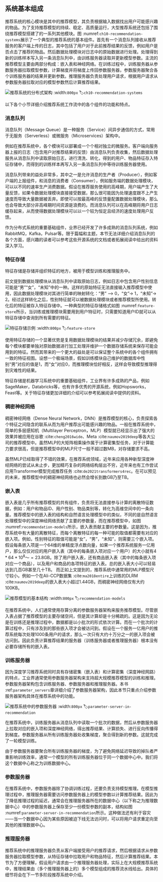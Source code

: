 ## 系统基本组成

推荐系统的核心模块是其中的推荐模型，其负责根据输入数据找出用户可能感兴趣的物品。为了支持推荐模型的持续、稳定、高质量运行，大型推荐系统还包括了围绕推荐模型搭建了的一系列其他模块。图 :numref:`ch10-recommendation-systems`展示了一个典型的推荐系统的基本组件。首先有一个消息队列接收从推荐服务的客户端上传的日志，其中包括了用户对于此前推荐结果的反馈，例如用户是否点击了推荐的物品。然后数据处理模块对日志中的原始数据进行处理。处理得到新的训练样本写入另一条消息队列中，由训练服务器读取并更新模型参数。主流的推荐模型主要由两部分构成：嵌入表和神经网络。在训练过程中，训练服务器从参数服务器拉取模型参数，计算梯度并将梯度上传回参数服务器，参数服务器聚合各个训练服务器的结果并更新参数。推理服务器负责处理用户请求，根据用户请求从参数服务器拉取对应的模型参数然后计算推荐结果。

![推荐系统的分布式架构](../img/ch10/ch-recsys/ch10-recommendation-systems.png)
:width:`800px`
:label:`ch10-recommendation-systems`

以下各个小节详细介绍推荐系统工作流中的各个组件的功能和特点。

### 消息队列
消息队列（Message Queue）是一种服务（Service）间异步通信的方式，常用于无服务（Serverless）或微服务（Microservices）架构中。

例如在推荐系统中，各个模块可以部署成一个个相对独立的微服务。客户端向服务器上报的日志（包含用户对推荐结果的反馈）由消息队列负责收集，然后数据处理服务从消息队列中读取原始日志，进行清洗、转化，得到的用户、物品特征存入特征存储中，而得到的训练样本再写入另一条消息队列中等待训练服务器使用。

消息队列带来的益处非常多，其中之一是允许消息的生产者（Producer），例如客户端的上报组件，和消息的消费者（Consumer），例如服务端的数据处理模块，可以以不同的速率生产消费数据。假设在推荐服务使用的高峰期，用户端产生了大量反馈，如果令数据处理模块直接接受数据，那么很可能因为处理速度跟不上产生速度而导致大量数据被丢弃。即使可以按最高峰的反馈量配置数据处理模块，那么也会导致大部分非高峰期时间资源是浪费的。而消息队列可以在高峰期将用户日志缓存起来，从而使得数据处理模块可以以一个较为恒定且经济的速度处理用户反馈。

作为分布式系统的重要基础组件，业界已经开发了许多成熟的消息队列系统，例如RabbitMQ，Kafka，Pulsar等。限于篇幅和主题，本节无法详细介绍消息队列的各个方面，感兴趣的读者可以参考这些开源系统的文档或者拓展阅读中给出的资料深入学习。


### 特征存储
特征存储是存储并组织特征的地方，被用于模型训练和推理服务中。

前文提到数据处理模块从消息队列中读取原始日志，例如日志中包含用户性别信息可能是“男”“女”，“未知”中的一种。这样的原始特征无法直接输入推荐模型中使用，因此数据处理模块对其进行简单的映射转化：“男” –> 0，“女”-> 1，“未知”-> 2。经过这样转化之后，性别特征就可以被数据处理模块或者推荐模型所使用。转化后的特征被存入特征存储中。一种典型的特征存储格式如图 :numref:`feature-store`所示，当训练或推理模块需要用到用户特征时，只需要知道用户ID就可以从特征存储中查询到所有需要的特征。

![特征存储示例](../img/ch10/ch-recsys/feature_store.png)
:width:`800px`
:label:`feature-store`

使用特征存储的一个显著优势是复用数据处理模块的结果并减少存储冗余，即避免每个模块都要单独对原始数据进行加工处理并维护一个数据存储系统来保存可能会用到的特征。然而其带来的一个更大的益处是可以保证整个系统中的各个组件拥有一致的特征视图。设想一个极端场景，假如训练模块自己维护的数据库中性别“男”对应的值是1，而“女”对应0，而推理模块恰好相反，这样会导致模型推理得到灾难性的结果。

特征存储是机器学习系统中的重要基础组件，工业界有许多成熟的产品，例如SageMaker，Databricks等，也有许多优秀的开源系统，例如Hopsworks，Feast等。关于特征存储更加详细的介绍可以参考拓展阅读中提供的资料。


### 稠密神经网络
稠密神经网络（Dense Neural Network，DNN）是推荐模型的核心，负责探索各个特征之间隐含的联系从而为用户推荐出可能感兴趣的物品。一般在推荐系统中，简单的多层感知机（Multilayer Perceptron，MLP）模型就已经显示出了强大的效果并被应用在谷歌 :cite:`cheng2016wide`、Meta :cite:`naumov2019deep`等各大公司的推荐模型中。虽然MLP的大矩阵相乘操作属于计算密集型任务，对于计算能力要求很高，但是推荐模型中的MLP尺寸一般不超过数MB，对存储要求不高。

虽然MLP已经取得了不错的效果，在推荐系统领域，近年来应用各种新型深度神经网络的尝试从未止步，更加精巧复杂的网络结构层出不穷，近年来也有工作尝试应用Transformer模型完成推荐任务 :cite:`de2021transformers4rec`。在可以预见的未来，推荐模型中的稠密神经网络也必然会增长到数GB乃至TB。

### 嵌入表
嵌入表是几乎所有推荐模型的共有组件，负责将无法直接参与计算的离散特征数据，例如：用户和物品ID、用户性别、物品类别等，转化为高维空间中的一条向量。推荐模型中的嵌入表的结构和自然语言处理模型中的类似，不同的是自然语言处理模型中的深度神经网络贡献了主要的参数量，而在推荐模型中，如图 :numref:`recommendation-models`所示，嵌入表贡献主要的参数量。这是因为，推荐系统中有大量的离散特征，而每个离散特征的每一种可能的取值都需要有对应的嵌入项。例如，性别特征的取值可能是“女”，“男”，“未知”，则需要三个嵌入项。假设每条嵌入项是一个64维的单精度浮点数向量，如果一个推荐系统服务一亿用户，那么仅仅对应的用户嵌入表（其中的每条嵌入项对应一个用户）的大小就有$4*64*10^8～=23.8$GB。除了用户嵌入表，还有商品嵌入表（其中的每条嵌入项对应一个商品），以及用户和商品的各项特征的嵌入表。总的嵌入表大小可以轻易达到几百GB甚至几十TB。
而正如上文提到的，推荐系统中通常用的MLP模型尺寸较小。例如一个在Ali-CCP数据集 :cite:`ma2018entire`上训练的DLRM :cite:`naumov2019deep`的嵌入表大小超过1.44GB，而稠密神经网络仅有大约100KB。

![推荐模型的基本结构](../img/ch10/ch-recsys/ch10-recommendation-models.png)
:width:`800px`
:label:`recommendation-models`

在推荐系统中，人们通常使用存算分离的参数服务器架构来服务推荐模型。尽管嵌入表占据了推荐模型的主要存储空间，但是其计算却是十分稀疏的。这是因为无论是在训练还是推理过程中，数据都是以小批次的形式依次计算。而在一个批次的计算过程中，只有涉及到的那些嵌入项才会被访问到。假设在一个服务一亿用户的推荐系统每次处理1000条用户的请求，那么一次只有大约十万分之一的嵌入项会被访问到。因此负责计算推荐结果的服务器（训练服务器或者推理服务器）根本没有必要存储所有的嵌入表。


### 训练服务器
因为深度学习推荐系统同时具有存储密集（嵌入表）和计算密集（深度神经网路）的特点，工业界通常使用参数服务器架构来支持超大规模推荐模型的训练和推理。参数服务器架构包含训练服务器、参数服务器和推理服务器。本书 :ref:`parameter_servers`章详细介绍了参数服务器架构，因此本节只重点介绍参数服务器架构具体在推荐系统中的功能。

![推荐系统中的参数服务器](../img/ch10/ch-recsys/parameter_server_in_recommendation.png)
:width:`800px`
:label:`parameter-server-in-recommendation`

在推荐系统中，训练服务器从消息队列中读取一个批次的数据，然后从参数服务器上拉取对应的嵌入项和深度神经网络，得出推荐结果、计算损失、进行反向传播得到梯度。参数服务器从所有训练服务器处收集梯度，聚合得到新的参数。这就完成了一轮模型训练。

由于参数服务器要聚合所有训练服务器的梯度，为了避免网络延迟导致的掉队者严重影响训练效率，通常一个模型的所有训练服务器位于同一个数据中心中。我们将这个数据中心称之为训练数据中心。

### 参数服务器
在推荐系统中，参数服务器除了协调训练过程，还要负责支持模型推理。在模型推理过程中，推理服务器需要访问参数服务器上的模型参数以计算推荐结果。因此为了降低推理过程的延迟，通常会在推理服务器所在的数据中心（以下称之为推理数据中心）中的参数服务器上保存至少一份模型参数的副本，结构如图 :numref:`parameter-server-in-recommendation`所示。这种做法还有利于容灾——当一个数据中心因为某些原因被迫下线无法访问时，可以将用户请求重定向至其他的推理数据中心。

### 推理服务器
推荐系统中的推理服务器负责从客户端接受用户的推荐请求，然后根据请求从参数服务器拉取模型参数，从特征存储中拉取用户和物品特征，然后计算推荐结果。本节为了方便理解，假设用户请求由一个推理服务器处理，实际上在大规模推荐系统中，推理结果由（多个推理服务器上的）多个模型组成的推荐流水线给出。具体的细节将会在下一节多阶段推荐系统中介绍。

[^1]: https://mlcommons.org/en/inference-datacenter-11/